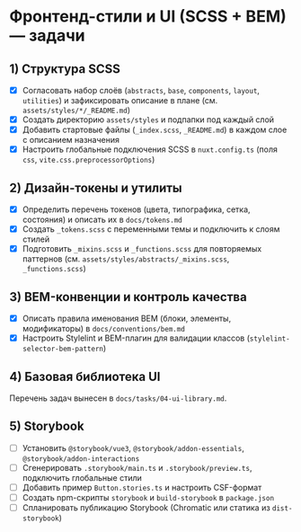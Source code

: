 ﻿# Фронтенд-стили и UI (SCSS + BEM) — задачи

## 1) Структура SCSS

- [x] Согласовать набор слоёв (`abstracts`, `base`, `components`, `layout`, `utilities`) и зафиксировать описание в плане (см. `assets/styles/*/_README.md`)
- [x] Создать директорию `assets/styles` и подпапки под каждый слой
- [x] Добавить стартовые файлы (`_index.scss`, `_README.md`) в каждом слое с описанием назначения
- [x] Настроить глобальные подключения SCSS в `nuxt.config.ts` (поля `css`, `vite.css.preprocessorOptions`)

## 2) Дизайн-токены и утилиты

- [x] Определить перечень токенов (цвета, типографика, сетка, состояния) и описать их в `docs/tokens.md`
- [x] Создать `_tokens.scss` с переменными темы и подключить к слоям стилей
- [x] Подготовить `_mixins.scss` и `_functions.scss` для повторяемых паттернов (см. `assets/styles/abstracts/_mixins.scss`, `_functions.scss`)

## 3) BEM-конвенции и контроль качества

- [x] Описать правила именования BEM (блоки, элементы, модификаторы) в `docs/conventions/bem.md`
- [x] Настроить Stylelint и BEM-плагин для валидации классов (`stylelint-selector-bem-pattern`)

## 4) Базовая библиотека UI

Перечень задач вынесен в `docs/tasks/04-ui-library.md`.


## 5) Storybook

- [ ] Установить `@storybook/vue3`, `@storybook/addon-essentials`, `@storybook/addon-interactions`
- [ ] Сгенерировать `.storybook/main.ts` и `.storybook/preview.ts`, подключить глобальные стили
- [ ] Добавить пример `Button.stories.ts` и настроить CSF-формат
- [ ] Создать npm-скрипты `storybook` и `build-storybook` в `package.json`
- [ ] Спланировать публикацию Storybook (Chromatic или статика из `dist-storybook`)
